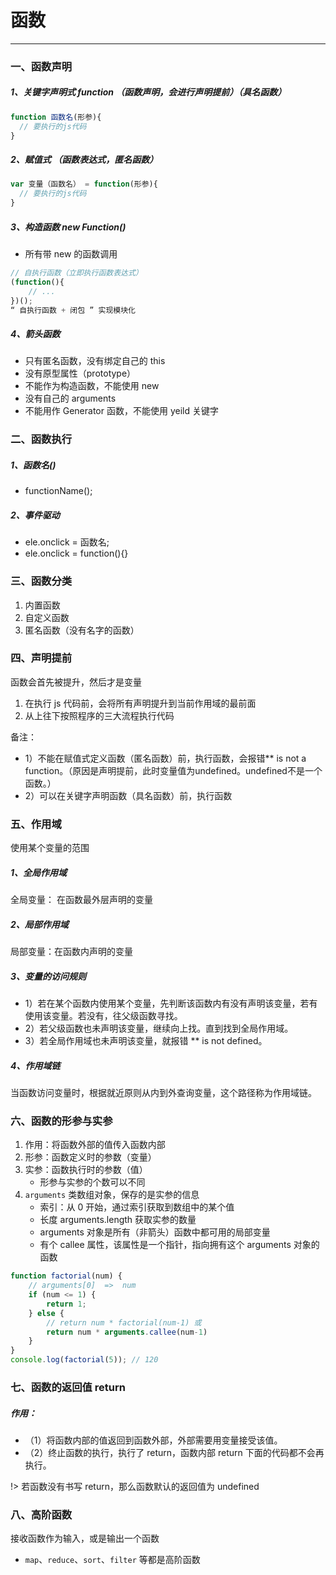 # 函数

---

### 一、函数声明

##### 1、关键字声明式 function （函数声明，会进行声明提前）（具名函数）

```js
function 函数名(形参){  
  // 要执行的js代码 
}
```

##### 2、赋值式 （函数表达式，匿名函数）

```js
var 变量（函数名） = function(形参){ 
  // 要执行的js代码
}
```

##### 3、构造函数  new Function()

* 所有带 new 的函数调用

```js
// 自执行函数（立即执行函数表达式）
(function(){
    // ...
})();
“ 自执行函数 + 闭包 ” 实现模块化
```

##### 4、箭头函数

* 只有匿名函数，没有绑定自己的 this
* 没有原型属性（prototype）
* 不能作为构造函数，不能使用 new
* 没有自己的 arguments
* 不能用作 Generator 函数，不能使用 yeild 关键字

### 二、函数执行

##### 1、函数名()

* functionName();

##### 2、事件驱动

* ele.onclick = 函数名;
* ele.onclick = function(){}

### 三、函数分类

1. 内置函数
2. 自定义函数
3. 匿名函数（没有名字的函数）

### 四、声明提前

<p class="pitfall border-l">函数会首先被提升，然后才是变量</p>

1. 在执行 js 代码前，会将所有声明提升到当前作用域的最前面
2. 从上往下按照程序的三大流程执行代码

备注：

* 1）不能在赋值式定义函数（匿名函数）前，执行函数，会报错** is not a function。（原因是声明提前，此时变量值为undefined。undefined不是一个函数。）
* 2）可以在关键字声明函数（具名函数）前，执行函数

### 五、作用域

<p class="pitfall border-l">使用某个变量的范围</p>

##### 1、全局作用域

全局变量： 在函数最外层声明的变量

##### 2、局部作用域

局部变量：在函数内声明的变量

##### 3、变量的访问规则

* 1）若在某个函数内使用某个变量，先判断该函数内有没有声明该变量，若有使用该变量。若没有，往父级函数寻找。
* 2）若父级函数也未声明该变量，继续向上找。直到找到全局作用域。
* 3）若全局作用域也未声明该变量，就报错 ** is not defined。

##### 4、作用域链

当函数访问变量时，根据就近原则从内到外查询变量，这个路径称为作用域链。

### 六、函数的形参与实参

1. 作用：将函数外部的值传入函数内部
2. 形参：函数定义时的参数（变量）
3. 实参：函数执行时的参数（值）
    * 形参与实参的个数可以不同
4. <code>arguments</code> 类数组对象，保存的是实参的信息
    * 索引：从 0 开始，通过索引获取到数组中的某个值
    * 长度 arguments.length 获取实参的数量
    * arguments 对象是所有（非箭头）函数中都可用的局部变量
    * 有个 callee 属性，该属性是一个指针，指向拥有这个 arguments 对象的函数

```js
function factorial(num) {
    // arguments[0]  =>  num
    if (num <= 1) {
        return 1;
    } else {
        // return num * factorial(num-1) 或
        return num * arguments.callee(num-1)
    }
}
console.log(factorial(5)); // 120
```

### 七、函数的返回值 return

##### 作用：

* （1）将函数内部的值返回到函数外部，外部需要用变量接受该值。
* （2）终止函数的执行，执行了 return，函数内部 return 下面的代码都不会再执行。

!> 若函数没有书写 return，那么函数默认的返回值为 undefined

### 八、高阶函数

<p class="pitfall border-l">接收函数作为输入，或是输出一个函数</p>

* <code>map</code>、<code>reduce</code>、<code>sort</code>、<code>filter</code> 等都是高阶函数
